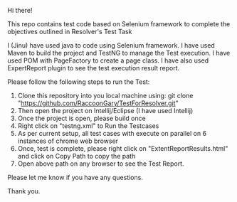 Hi there!

This repo contains test code based on Selenium framework to complete the objectives outlined in Resolver's Test Task

I (Jinu) have used java to code using Selenium framework. I have used Maven to build the project and TestNG to manage the Test execution.
I have used POM with PageFactory to create a page class. I have also used ExpertReport plugin to see the test execution result report.

Please follow the following steps to run the Test:

1. Clone this repository into you local machine using: git clone "https://github.com/RaccoonGary/TestForResolver.git"
2. Then open the project on Intellij/Eclipse (I have used Intellij)
3. Once the project is open, please build once
4. Right click on "testng.xml" to Run the Testcases
5. As per current setup, all test cases with execute on parallel on 6 instances of chrome web browser
6. Once, test is complete, please right click on "ExtentReportResults.html" and click on Copy Path to copy the path
7. Open above path on any browser to see the Test Report.

Please let me know if you have any questions.

Thank you.

